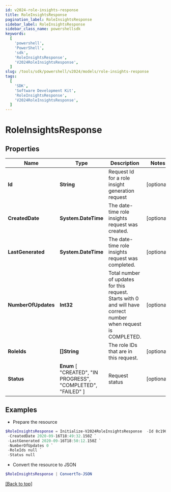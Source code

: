 ```yaml
---
id: v2024-role-insights-response
title: RoleInsightsResponse
pagination_label: RoleInsightsResponse
sidebar_label: RoleInsightsResponse
sidebar_class_name: powershellsdk
keywords:
  [
    'powershell',
    'PowerShell',
    'sdk',
    'RoleInsightsResponse',
    'V2024RoleInsightsResponse',
  ]
slug: /tools/sdk/powershell/v2024/models/role-insights-response
tags:
  [
    'SDK',
    'Software Development Kit',
    'RoleInsightsResponse',
    'V2024RoleInsightsResponse',
  ]
---
```


# RoleInsightsResponse

## Properties

| Name | Type | Description | Notes |
| --- | --- | --- | --- |
| **Id** | **String** | Request Id for a role insight generation request | [optional] |
| **CreatedDate** | **System.DateTime** | The date-time role insights request was created. | [optional] |
| **LastGenerated** | **System.DateTime** | The date-time role insights request was completed. | [optional] |
| **NumberOfUpdates** | **Int32** | Total number of updates for this request. Starts with 0 and will have correct number when request is COMPLETED. | [optional] |
| **RoleIds** | **[]String** | The role IDs that are in this request. | [optional] |
| **Status** | **Enum** [ "CREATED", "IN PROGRESS", "COMPLETED", "FAILED" ] | Request status | [optional] |

## Examples

- Prepare the resource

```powershell
$RoleInsightsResponse = Initialize-V2024RoleInsightsResponse  -Id 8c190e67-87aa-4ed9-a90b-d9d5344523fb `
 -CreatedDate 2020-09-16T18:49:32.150Z `
 -LastGenerated 2020-09-16T18:50:12.150Z `
 -NumberOfUpdates 0 `
 -RoleIds null `
 -Status null
```

- Convert the resource to JSON

```powershell
$RoleInsightsResponse | ConvertTo-JSON
```

[[Back to top]](#)
